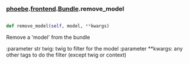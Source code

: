 ### [phoebe](phoebe.md).[frontend](frontend.md).[Bundle](Bundle.md).remove_model

```py

def remove_model(self, model, **kwargs)

```



Remove a 'model' from the bundle

:parameter str twig: twig to filter for the model
:parameter **kwargs: any other tags to do the filter
    (except twig or context)


